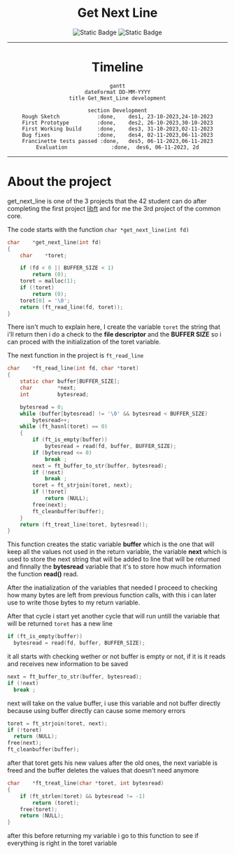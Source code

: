 <div align = "center">

# Get Next Line

![Static Badge](https://img.shields.io/badge/Score-%3100%2F100-green?style=for-the-badge&logo=42&labelColor=%23323030&color=%2381D2C7)
![Static Badge](https://img.shields.io/badge/Language-green?style=for-the-badge&logo=C&labelColor=%23323030&color=%2381D2C7)

___


</div>

<div align = "center">

# Timeline

```mermaid
gantt
dateFormat DD-MM-YYYY
title Get_Next_Line development

section Development
Rough Sketch            :done,    des1, 23-10-2023,24-10-2023
First Prototype         :done,    des2, 26-10-2023,30-10-2023
First Working build     :done,    des3, 31-10-2023,02-11-2023
Bug fixes               :done,    des4, 02-11-2023,06-11-2023
Francinette tests passed :done,   des5, 06-11-2023,06-11-2023
Evaluation              :done,  des6, 06-11-2023, 2d
```
</div>

___

# About the project

get_next_line is one of the 3 projects that the 42 student can do after completing the first project [libft](https://github.com/mota494/42_libft) and for me the 3rd project of the common core.

The code starts with the function `char *get_next_line(int fd)`
```c
char	*get_next_line(int fd)
{
	char	*toret;

	if (fd < 0 || BUFFER_SIZE < 1)
		return (0);
	toret = malloc(1);
	if (!toret)
		return (0);
	toret[0] = '\0';
	return (ft_read_line(fd, toret));
}
```
There isn't much to explain here, I create the variable `toret` the string that i'll return then i do a check to the **file descriptor** and the **BUFFER SIZE** so i can proced with the initialization of the toret variable.

The next function in the project is `ft_read_line`
```c
char	*ft_read_line(int fd, char *toret)
{
	static char	buffer[BUFFER_SIZE];
	char		*next;
	int			bytesread;

	bytesread = 0;
	while (buffer[bytesread] != '\0' && bytesread < BUFFER_SIZE)
		bytesread++;
	while (ft_hasnl(toret) == 0)
	{
		if (ft_is_empty(buffer))
			bytesread = read(fd, buffer, BUFFER_SIZE);
		if (bytesread <= 0)
			break ;
		next = ft_buffer_to_str(buffer, bytesread);
		if (!next)
			break ;
		toret = ft_strjoin(toret, next);
		if (!toret)
			return (NULL);
		free(next);
		ft_cleanbuffer(buffer);
	}
	return (ft_treat_line(toret, bytesread));
}
```
This function creates the static variable **buffer** which is the one that will keep all the values not used in the return variable, the variable **next** which is used to store the next string that will be added to line that will be returned and finnally the **bytesread** variable that it's to store how much information the function **read()** read.

After the inatialization of the variables that needed I proceed to checking how many bytes are left from previous function calls, with this i can later use to write those bytes to my return variable.

After that cycle i start yet another cycle that will run untill the variable that will be returned `toret` has a new line
```c
if (ft_is_empty(buffer))
  bytesread = read(fd, buffer, BUFFER_SIZE);
```
it all starts with checking wether or not buffer is empty or not, if it is it reads and receives new information to be saved
```c
next = ft_buffer_to_str(buffer, bytesread);
if (!next)
  break ;
```
next will take on the value buffer, i use this variable and not buffer directly because using buffer directly can cause some memory errors
```c
toret = ft_strjoin(toret, next);
if (!toret)
  return (NULL);
free(next);
ft_cleanbuffer(buffer);
```
after that toret gets his new values after the old ones, the next variable is freed and the buffer deletes the values that doesn't need anymore
```c
char	*ft_treat_line(char *toret, int bytesread)
{
	if (ft_strlen(toret) && bytesread != -1)
		return (toret);
	free(toret);
	return (NULL);
}
```
after this before returning my variable i go to this function to see if everything is right in the toret variable
